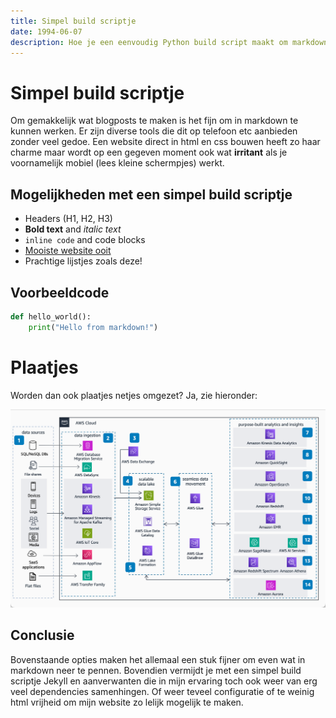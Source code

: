 ```yaml
---
title: Simpel build scriptje
date: 1994-06-07
description: Hoe je een eenvoudig Python build script maakt om markdown bestanden om te zetten naar HTML voor je blog zonder externe dependencies.
---
```


# Simpel build scriptje

Om gemakkelijk wat blogposts te maken is het fijn om in markdown te kunnen werken. Er zijn diverse tools die dit op telefoon etc aanbieden zonder veel gedoe. Een website direct in html en css bouwen heeft zo haar charme maar wordt op een gegeven moment ook wat **irritant** als je voornamelijk  mobiel (lees kleine schermpjes) werkt.

## Mogelijkheden met een simpel build scriptje

- Headers (H1, H2, H3)
- **Bold text** and *italic text*
- `inline code` and code blocks
- [Mooiste website ooit](https://walthertimmer.nl)
- Prachtige lijstjes zoals deze!

## Voorbeeldcode

```python
def hello_world():
    print("Hello from markdown!")
```

# Plaatjes

Worden dan ook plaatjes netjes omgezet? Ja, zie hieronder:

![Random architectuur plaatje](../images/modern-data-analytics-on-aws.png)

## Conclusie

Bovenstaande opties maken het allemaal een stuk fijner om even wat in markdown neer te pennen. Bovendien vermijdt je met een simpel build scriptje Jekyll en aanverwanten die in mijn ervaring toch ook weer van erg veel dependencies samenhingen. Of weer teveel configuratie of te weinig html vrijheid om mijn website zo lelijk mogelijk te maken.
